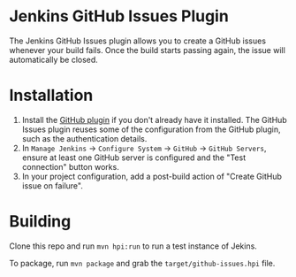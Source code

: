 Jenkins GitHub Issues Plugin
============================

The Jenkins GitHub Issues plugin allows you to create a GitHub issues whenever your build fails. Once the build starts passing again, the issue will automatically be closed.

Installation
============

1. Install the [GitHub plugin](https://wiki.jenkins-ci.org/display/JENKINS/GitHub+Plugin) if you don't already have it installed. The GitHub Issues plugin reuses some of the configuration from the GitHub plugin, such as the authentication details.
2. In `Manage Jenkins` → `Configure System` → `GitHub` → `GitHub Servers`, ensure at least one GitHub server is configured and the "Test connection" button works.
3. In your project configuration, add a post-build action of "Create GitHub issue on failure".

Building
========
Clone this repo and run `mvn hpi:run` to run a test instance of Jekins.

To package, run `mvn package` and grab the `target/github-issues.hpi` file.
